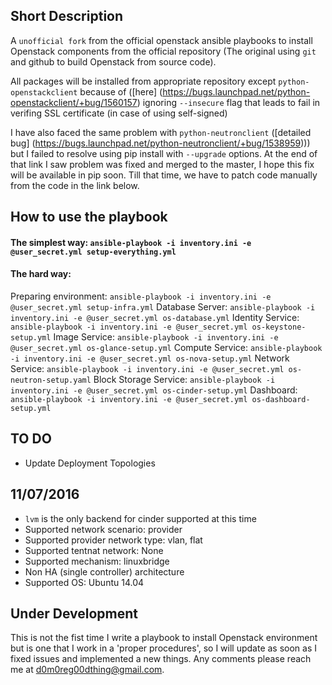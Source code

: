 Short Description
-----------------
A `unofficial fork` from the official openstack ansible playbooks to install Openstack components from the official repository (The original using `git` and github to build Openstack from source code). 

All packages will be installed from appropriate repository except `python-openstackclient` because of  ([here] (https://bugs.launchpad.net/python-openstackclient/+bug/1560157) ignoring `--insecure` flag that leads to fail in verifing SSL certificate (in case of using self-signed)

I have also faced the same problem with `python-neutronclient` ([detailed bug] (https://bugs.launchpad.net/python-neutronclient/+bug/1538959))) but I failed to resolve using pip install with `--upgrade` options. At the end of that link I saw problem was fixed and merged to the master, I hope this fix will be available in pip soon. Till that time, we have to patch code manually from the code in the link below.

How to use the playbook
-----------------------

#### The simplest way: `ansible-playbook -i inventory.ini -e @user_secret.yml setup-everything.yml`

#### The hard way:
Preparing environment: `ansible-playbook -i inventory.ini -e @user_secret.yml setup-infra.yml`
Database Server: `ansible-playbook -i inventory.ini -e @user_secret.yml os-database.yml`
Identity Service: `ansible-playbook -i inventory.ini -e @user_secret.yml os-keystone-setup.yml`
Image Service: `ansible-playbook -i inventory.ini -e @user_secret.yml os-glance-setup.yml`
Compute Service: `ansible-playbook -i inventory.ini -e @user_secret.yml os-nova-setup.yml`
Network Service: `ansible-playbook -i inventory.ini -e @user_secret.yml os-neutron-setup.yaml`
Block Storage Service: `ansible-playbook -i inventory.ini -e @user_secret.yml os-cinder-setup.yml`
Dashboard:  `ansible-playbook -i inventory.ini -e @user_secret.yml os-dashboard-setup.yml`

TO DO
------
* Update Deployment Topologies

11/07/2016
----------
* `lvm` is the only backend for cinder supported at this time
* Supported network scenario: provider
* Supported provider network type: vlan, flat
* Supported tentnat network: None
* Supported mechanism: linuxbridge
* Non HA (single controller) architecture
* Supported OS: Ubuntu 14.04

Under Development
-----------------
This is not the fist time I write a playbook to install Openstack environment but is one that I work in a 'proper procedures', so I will update as soon as I fixed issues and implemented a new things. Any comments please reach me at d0m0reg00dthing@gmail.com.